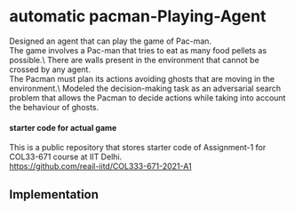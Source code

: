 # automatic pacman-Playing-Agent

Designed an agent that can play the game of Pac-man.\
The game involves a Pac-man that tries to eat as many food pellets as possible.\ 
There are walls present in the environment that cannot be crossed by any agent.\
The Pacman must plan its actions avoiding ghosts that are moving in the environment.\ 
Modeled the decision-making task as an adversarial search problem that allows the Pacman to decide actions while taking into account the behaviour of ghosts.

#### starter code for actual game 
This is a public repository that stores starter code of Assignment-1 for COL33-671 course at IIT Delhi.\
https://github.com/reail-iitd/COL333-671-2021-A1


## Implementation 
